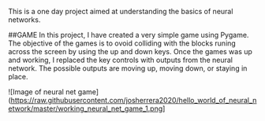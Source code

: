 This is a one day project aimed at understanding the basics of neural networks. 

##GAME 
In this project, I have created a very simple game using Pygame. The objective of the games is to ovoid colliding with the blocks runing across the screen by using the up and down keys. Once the games was up and working, I replaced the key controls with outputs from the neural network. The possible outputs are moving up, moving down, or staying in place. 



![Image of neural net game](https://raw.githubusercontent.com/josherrera2020/hello_world_of_neural_network/master/working_neural_net_game_1.png]

